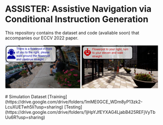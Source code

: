 # ASSISTER: Assistive Navigation via Conditional Instruction Generation
This repository contains the dataset and code (avaliable soon) that accompanies our ECCV 2022 paper.

<p>
    <img alt="Example 1" src="images/example.PNG" class="fit"/>
</p>
# Simulation Dataset
[Training](https://drive.google.com/drive/folders/1mME0GCE_WDm8yP13zk2-LcuXUETwh5Ii?usp=sharing)    
[Testing](https://drive.google.com/drive/folders/1jHpYJfEYXAG4LjabB425REFjVyTbUu6R?usp=sharing)    
